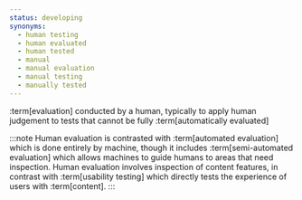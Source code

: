 ```yaml
---
status: developing
synonyms:
  - human testing
  - human evaluated
  - human tested
  - manual
  - manual evaluation
  - manual testing
  - manually tested
---
```


:term[evaluation] conducted by a human, typically to apply human judgement to tests that cannot be fully :term[automatically evaluated]

:::note
Human evaluation is contrasted with :term[automated evaluation] which is done entirely by machine, though it includes :term[semi-automated evaluation] which allows machines to guide humans to areas that need inspection. Human evaluation involves inspection of content features, in contrast with :term[usability testing] which directly tests the experience of users with :term[content].
:::